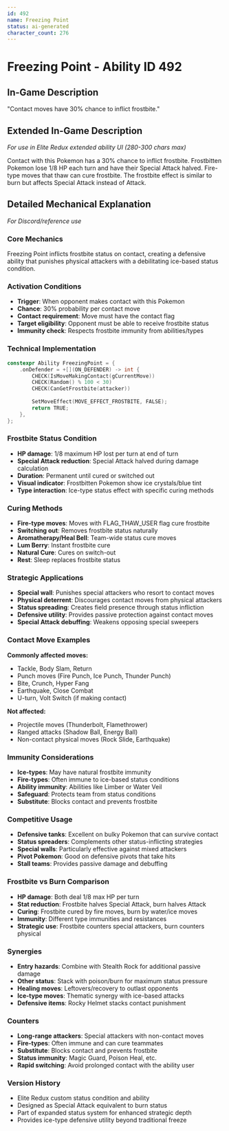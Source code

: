 ```yaml
---
id: 492
name: Freezing Point
status: ai-generated
character_count: 276
---
```


# Freezing Point - Ability ID 492

## In-Game Description
"Contact moves have 30% chance to inflict frostbite."

## Extended In-Game Description
*For use in Elite Redux extended ability UI (280-300 chars max)*

Contact with this Pokemon has a 30% chance to inflict frostbite. Frostbitten Pokemon lose 1/8 HP each turn and have their Special Attack halved. Fire-type moves that thaw can cure frostbite. The frostbite effect is similar to burn but affects Special Attack instead of Attack.

## Detailed Mechanical Explanation
*For Discord/reference use*

### Core Mechanics
Freezing Point inflicts frostbite status on contact, creating a defensive ability that punishes physical attackers with a debilitating ice-based status condition.

### Activation Conditions
- **Trigger**: When opponent makes contact with this Pokemon
- **Chance**: 30% probability per contact move
- **Contact requirement**: Move must have the contact flag
- **Target eligibility**: Opponent must be able to receive frostbite status
- **Immunity check**: Respects frostbite immunity from abilities/types

### Technical Implementation
```c
constexpr Ability FreezingPoint = {
    .onDefender = +[](ON_DEFENDER) -> int {
        CHECK(IsMoveMakingContact(gCurrentMove))
        CHECK(Random() % 100 < 30)
        CHECK(CanGetFrostbite(attacker))
        
        SetMoveEffect(MOVE_EFFECT_FROSTBITE, FALSE);
        return TRUE;
    },
};
```

### Frostbite Status Condition
- **HP damage**: 1/8 maximum HP lost per turn at end of turn
- **Special Attack reduction**: Special Attack halved during damage calculation
- **Duration**: Permanent until cured or switched out
- **Visual indicator**: Frostbitten Pokemon show ice crystals/blue tint
- **Type interaction**: Ice-type status effect with specific curing methods

### Curing Methods
- **Fire-type moves**: Moves with FLAG_THAW_USER flag cure frostbite
- **Switching out**: Removes frostbite status naturally
- **Aromatherapy/Heal Bell**: Team-wide status cure moves
- **Lum Berry**: Instant frostbite cure
- **Natural Cure**: Cures on switch-out
- **Rest**: Sleep replaces frostbite status

### Strategic Applications
- **Special wall**: Punishes special attackers who resort to contact moves
- **Physical deterrent**: Discourages contact moves from physical attackers
- **Status spreading**: Creates field presence through status infliction
- **Defensive utility**: Provides passive protection against contact moves
- **Special Attack debuffing**: Weakens opposing special sweepers

### Contact Move Examples
**Commonly affected moves:**
- Tackle, Body Slam, Return
- Punch moves (Fire Punch, Ice Punch, Thunder Punch)
- Bite, Crunch, Hyper Fang
- Earthquake, Close Combat
- U-turn, Volt Switch (if making contact)

**Not affected:**
- Projectile moves (Thunderbolt, Flamethrower)
- Ranged attacks (Shadow Ball, Energy Ball)
- Non-contact physical moves (Rock Slide, Earthquake)

### Immunity Considerations
- **Ice-types**: May have natural frostbite immunity
- **Fire-types**: Often immune to ice-based status conditions
- **Ability immunity**: Abilities like Limber or Water Veil
- **Safeguard**: Protects team from status conditions
- **Substitute**: Blocks contact and prevents frostbite

### Competitive Usage
- **Defensive tanks**: Excellent on bulky Pokemon that can survive contact
- **Status spreaders**: Complements other status-inflicting strategies
- **Special walls**: Particularly effective against mixed attackers
- **Pivot Pokemon**: Good on defensive pivots that take hits
- **Stall teams**: Provides passive damage and debuffing

### Frostbite vs Burn Comparison
- **HP damage**: Both deal 1/8 max HP per turn
- **Stat reduction**: Frostbite halves Special Attack, burn halves Attack
- **Curing**: Frostbite cured by fire moves, burn by water/ice moves
- **Immunity**: Different type immunities and resistances
- **Strategic use**: Frostbite counters special attackers, burn counters physical

### Synergies
- **Entry hazards**: Combine with Stealth Rock for additional passive damage
- **Other status**: Stack with poison/burn for maximum status pressure
- **Healing moves**: Leftovers/recovery to outlast opponents
- **Ice-type moves**: Thematic synergy with ice-based attacks
- **Defensive items**: Rocky Helmet stacks contact punishment

### Counters
- **Long-range attackers**: Special attackers with non-contact moves
- **Fire-types**: Often immune and can cure teammates
- **Substitute**: Blocks contact and prevents frostbite
- **Status immunity**: Magic Guard, Poison Heal, etc.
- **Rapid switching**: Avoid prolonged contact with the ability user

### Version History
- Elite Redux custom status condition and ability
- Designed as Special Attack equivalent to burn status
- Part of expanded status system for enhanced strategic depth
- Provides ice-type defensive utility beyond traditional freeze